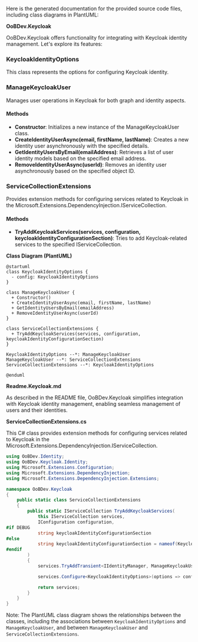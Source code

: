 Here is the generated documentation for the provided source code files, including class diagrams in PlantUML:

**OoBDev.Keycloak**

OoBDev.Keycloak offers functionality for integrating with Keycloak identity management. Let's explore its features:

### KeycloakIdentityOptions

This class represents the options for configuring Keycloak identity.

### ManageKeycloakUser

Manages user operations in Keycloak for both graph and identity aspects.

#### Methods

* **Constructor**: Initializes a new instance of the ManageKeycloakUser class.
* **CreateIdentityUserAsync(email, firstName, lastName)**: Creates a new identity user asynchronously with the specified details.
* **GetIdentityUsersByEmail(emailAddress)**: Retrieves a list of user identity models based on the specified email address.
* **RemoveIdentityUserAsync(userId)**: Removes an identity user asynchronously based on the specified object ID.

### ServiceCollectionExtensions

Provides extension methods for configuring services related to Keycloak in the Microsoft.Extensions.DependencyInjection.IServiceCollection.

#### Methods

* **TryAddKeycloakServices(services, configuration, keycloakIdentityConfigurationSection)**: Tries to add Keycloak-related services to the specified IServiceCollection.

**Class Diagram (PlantUML)**
```plantuml
@startuml
class KeycloakIdentityOptions {
  - config: KeycloakIdentityOptions
}

class ManageKeycloakUser {
  + Constructor()
  + CreateIdentityUserAsync(email, firstName, lastName)
  + GetIdentityUsersByEmail(emailAddress)
  + RemoveIdentityUserAsync(userId)
}

class ServiceCollectionExtensions {
  + TryAddKeycloakServices(services, configuration, keycloakIdentityConfigurationSection)
}

KeycloakIdentityOptions --*: ManageKeycloakUser
ManageKeycloakUser --*: ServiceCollectionExtensions
ServiceCollectionExtensions --*: KeycloakIdentityOptions

@enduml
```
**Readme.Keycloak.md**

As described in the README file, OoBDev.Keycloak simplifies integration with Keycloak identity management, enabling seamless management of users and their identities.

**ServiceCollectionExtensions.cs**

This C# class provides extension methods for configuring services related to Keycloak in the Microsoft.Extensions.DependencyInjection.IServiceCollection.
```csharp
using OoBDev.Identity;
using OoBDev.Keycloak.Identity;
using Microsoft.Extensions.Configuration;
using Microsoft.Extensions.DependencyInjection;
using Microsoft.Extensions.DependencyInjection.Extensions;

namespace OoBDev.Keycloak
{
    public static class ServiceCollectionExtensions
    {
        public static IServiceCollection TryAddKeycloakServices(
            this IServiceCollection services,
            IConfiguration configuration,
#if DEBUG
            string keycloakIdentityConfigurationSection
#else
            string keycloakIdentityConfigurationSection = nameof(KeycloakIdentityOptions)
#endif
        )
        {
            services.TryAddTransient<IIdentityManager, ManageKeycloakUser>();

            services.Configure<KeycloakIdentityOptions>(options => configuration.Bind(keycloakIdentityConfigurationSection, options));

            return services;
        }
    }
}
```
Note: The PlantUML class diagram shows the relationships between the classes, including the associations between `KeycloakIdentityOptions` and `ManageKeycloakUser`, and between `ManageKeycloakUser` and `ServiceCollectionExtensions`.